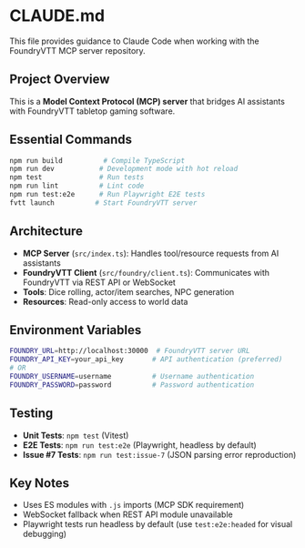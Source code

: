 # CLAUDE.md

This file provides guidance to Claude Code when working with the FoundryVTT MCP server repository.

## Project Overview

This is a **Model Context Protocol (MCP) server** that bridges AI assistants with FoundryVTT tabletop gaming software.

## Essential Commands

```bash
npm run build          # Compile TypeScript
npm run dev           # Development mode with hot reload
npm test              # Run tests
npm run lint          # Lint code
npm run test:e2e      # Run Playwright E2E tests
fvtt launch          # Start FoundryVTT server
```

## Architecture

- **MCP Server** (`src/index.ts`): Handles tool/resource requests from AI assistants
- **FoundryVTT Client** (`src/foundry/client.ts`): Communicates with FoundryVTT via REST API or WebSocket
- **Tools**: Dice rolling, actor/item searches, NPC generation
- **Resources**: Read-only access to world data

## Environment Variables

```bash
FOUNDRY_URL=http://localhost:30000  # FoundryVTT server URL
FOUNDRY_API_KEY=your_api_key       # API authentication (preferred)
# OR
FOUNDRY_USERNAME=username          # Username authentication
FOUNDRY_PASSWORD=password          # Password authentication
```

## Testing

- **Unit Tests**: `npm test` (Vitest)
- **E2E Tests**: `npm run test:e2e` (Playwright, headless by default)
- **Issue #7 Tests**: `npm run test:issue-7` (JSON parsing error reproduction)

## Key Notes

- Uses ES modules with `.js` imports (MCP SDK requirement)
- WebSocket fallback when REST API module unavailable
- Playwright tests run headless by default (use `test:e2e:headed` for visual debugging)